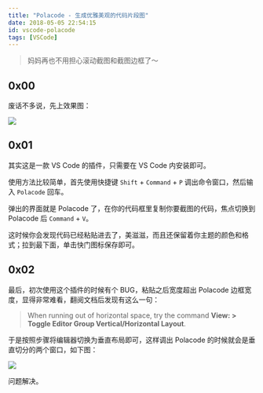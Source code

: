 ```yaml
---
title: "Polacode - 生成优雅美观的代码片段图"
date: 2018-05-05 22:54:15
id: vscode-polacode
tags: [VSCode]
---
```


> 妈妈再也不用担心滚动截图和截图边框了～

## 0x00

废话不多说，先上效果图：

![](/resources/legacy/5b73a517a1dd8.png)

## 0x01

其实这是一款 VS Code 的插件，只需要在 VS Code 内安装即可。

使用方法比较简单，首先使用快捷键 `Shift` + `Command` + `P` 调出命令窗口，然后输入 `Polacode` 回车。

弹出的界面就是 Polacode 了，在你的代码框里复制你要截图的代码，焦点切换到 Polacode 后 `Command` + `V`。

这时候你会发现代码已经粘贴进去了，美滋滋，而且还保留着你主题的颜色和格式；拉到最下面，单击快门图标保存即可。

## 0x02

最后，初次使用这个插件的时候有个 BUG，粘贴之后宽度超出 Polacode 边框宽度，显得非常难看，翻阅文档后发现有这么一句：

> When running out of horizontal space, try the command **View: > Toggle Editor Group Vertical/Horizontal Layout**.

于是按照步骤将编辑器切换为垂直布局即可，这样调出 Polacode 的时候就会是垂直切分的两个窗口，如下图：

![](/resources/legacy/5b73a51c8cd4a.png)

问题解决。

